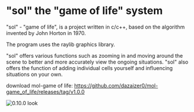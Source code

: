 # "sol" the "game of life" system
"sol" - "game of life", is a project written in c/c++, based on the algorithm invented by John Horton in 1970. 

The program uses the raylib graphics library.

"sol" offers various functions such as zooming in and moving around the scene to better and more accurately view the ongoing situations. "sol" also offers the function of adding individual cells yourself and influencing situations on your own.

download mol-game of life: https://github.com/dazaizer0/mol-game_of_life/releases/tag/v1.0.0


![0.10.0 look](https://github.com/dazaizer0/game_of_life/assets/60112867/eef25cb8-bead-4c73-9519-e149c6cf9bfb)
